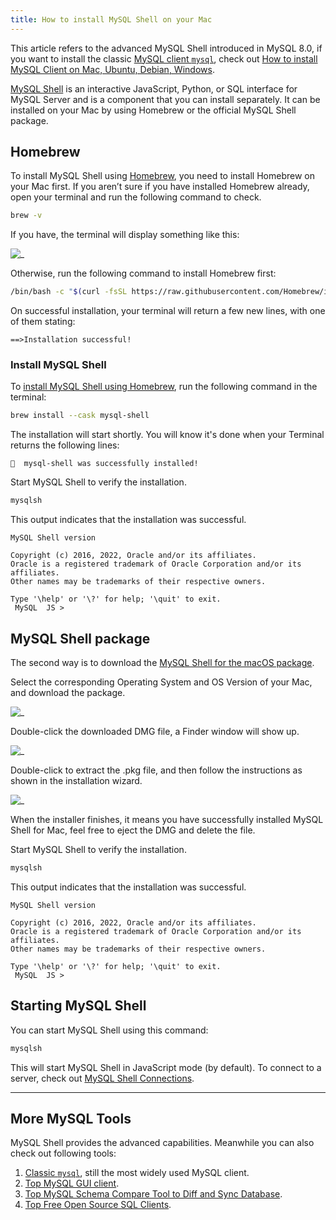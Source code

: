 ```yaml
---
title: How to install MySQL Shell on your Mac
---
```


<HintBlock type="info">

This article refers to the advanced MySQL Shell introduced in MySQL 8.0, if you want to install the classic [MySQL client `mysql`](https://dev.mysql.com/doc/refman/8.0/en/mysql.html), check out [How to install MySQL Client on Mac, Ubuntu, Debian, Windows](/reference/mysql/how-to/how-to-install-mysql-client-on-mac-ubuntu-centos-windows).

</HintBlock>

[MySQL Shell](https://dev.mysql.com/doc/mysql-shell/8.0/en/) is an interactive JavaScript, Python, or SQL interface for MySQL Server and is a component that you can install separately. It can be installed on your Mac by using Homebrew or the official MySQL Shell package.

## Homebrew

To install MySQL Shell using [Homebrew](https://brew.sh/), you need to install Homebrew on your Mac first. If you aren’t sure if you have installed Homebrew already, open your terminal and run the following command to check.

```bash
brew -v
```

If you have, the terminal will display something like this:

![_](/content/reference/mysql/how-to/how-to-install-mysql-shell-on-macos/brew-version.webp)

Otherwise, run the following command to install Homebrew first:

```bash
/bin/bash -c "$(curl -fsSL https://raw.githubusercontent.com/Homebrew/install/HEAD/install.sh)"
```

On successful installation, your terminal will return a few new lines, with one of them stating:

```plain
==>Installation successful!
```

### Install MySQL Shell

To [install MySQL Shell using Homebrew](https://formulae.brew.sh/cask/mysql-shell), run the following command in the terminal:

```bash
brew install --cask mysql-shell
```

The installation will start shortly. You will know it's done when your Terminal returns the following lines:

```plain
🍺  mysql-shell was successfully installed!
```

Start MySQL Shell to verify the installation.

```bash
mysqlsh
```

This output indicates that the installation was successful.

```plain
MySQL Shell version

Copyright (c) 2016, 2022, Oracle and/or its affiliates.
Oracle is a registered trademark of Oracle Corporation and/or its affiliates.
Other names may be trademarks of their respective owners.

Type '\help' or '\?' for help; '\quit' to exit.
 MySQL  JS >
```

## MySQL Shell package

The second way is to download the [MySQL Shell for the macOS package](https://dev.mysql.com/downloads/shell/).

Select the corresponding Operating System and OS Version of your Mac, and download the package.

![_](/content/reference/mysql/how-to/how-to-install-mysql-shell-on-macos/mac-version.webp)

Double-click the downloaded DMG file, a Finder window will show up.

![_](/content/reference/mysql/how-to/how-to-install-mysql-shell-on-macos/mysql-shell-pkg.webp)

Double-click to extract the .pkg file, and then follow the instructions as shown in the installation wizard.

![_](/content/reference/mysql/how-to/how-to-install-mysql-shell-on-macos/mysql-install-wizard.webp)

When the installer finishes, it means you have successfully installed MySQL Shell for Mac, feel free to eject the DMG and delete the file.

Start MySQL Shell to verify the installation.

```bash
mysqlsh
```

This output indicates that the installation was successful.

```plain
MySQL Shell version

Copyright (c) 2016, 2022, Oracle and/or its affiliates.
Oracle is a registered trademark of Oracle Corporation and/or its affiliates.
Other names may be trademarks of their respective owners.

Type '\help' or '\?' for help; '\quit' to exit.
 MySQL  JS >
```

## Starting MySQL Shell

You can start MySQL Shell using this command:

```bash
mysqlsh
```

This will start MySQL Shell in JavaScript mode (by default). To connect to a server, check out [MySQL Shell Connections](https://dev.mysql.com/doc/mysql-shell/8.0/en/mysql-shell-connections.html).

---

## More MySQL Tools

MySQL Shell provides the advanced capabilities. Meanwhile you can also check out following tools:

1. [Classic `mysql`](/reference/mysql/how-to/how-to-install-mysql-client-on-mac-ubuntu-centos-windows), still the most widely used MySQL client.
1. [Top MySQL GUI client](/blog/top-mysql-gui-client).
1. [Top MySQL Schema Compare Tool to Diff and Sync Database](/blog/top-mysql-schema-compare-tools).
1. [Top Free Open Source SQL Clients](/blog/top-open-source-sql-clients).
